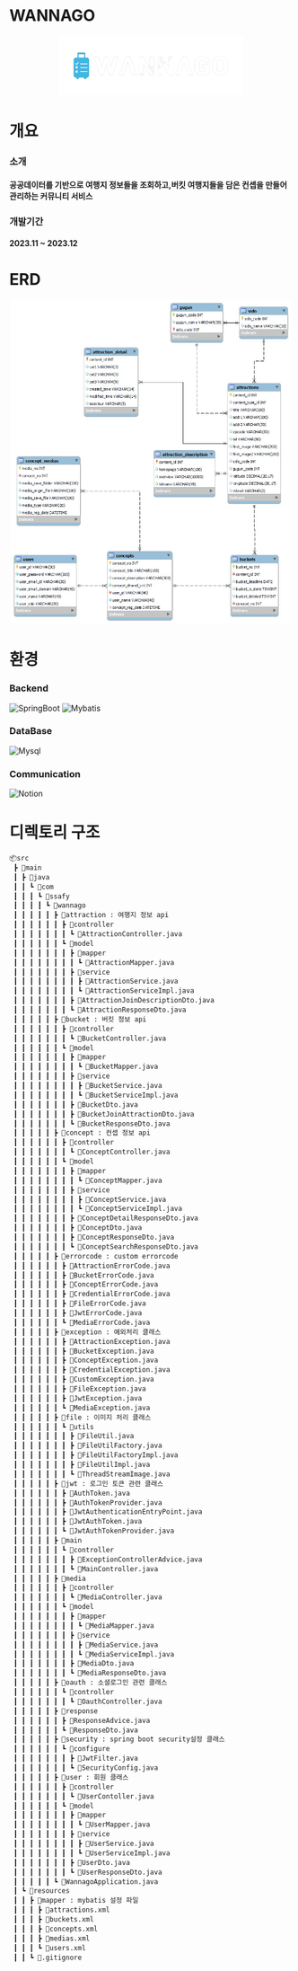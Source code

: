 # WANNAGO

<div align="center">
<img width="329" alt="image" src="./img/logo.png">

</div>

# 개요

### 소개

#### 공공데이터를 기반으로 여행지 정보들을 조회하고,버킷 여행지들을 담은 컨셉을 만들어 관리하는 커뮤니티 서비스

### 개발기간

#### 2023.11 ~ 2023.12

# ERD

<div align="center">
<img width="500" alt="image" src="./img/ERD.jpg">
</div>

# 환경

### Backend

![SpringBoot](https://img.shields.io/badge/SpringBoot-6DB33F?style=flat-square&logo=Spring&logoColor=white)
![Mybatis](https://img.shields.io/badge/mybatis-blue)

### DataBase

![Mysql](https://img.shields.io/badge/mysql-4479A1?style=flat&logo=mysql&logoColor=white)

### Communication

![Notion](https://img.shields.io/badge/Notion-000000?style=for-the-badge&logo=Notion&logoColor=white)

# 디렉토리 구조

```bash
📦src
 ┣ 📂main
 ┃ ┣ 📂java
 ┃ ┃ ┗ 📂com
 ┃ ┃ ┃ ┗ 📂ssafy
 ┃ ┃ ┃ ┃ ┗ 📂wannago
 ┃ ┃ ┃ ┃ ┃ ┣ 📂attraction : 여행지 정보 api
 ┃ ┃ ┃ ┃ ┃ ┃ ┣ 📂controller
 ┃ ┃ ┃ ┃ ┃ ┃ ┃ ┗ 📜AttractionController.java
 ┃ ┃ ┃ ┃ ┃ ┃ ┗ 📂model
 ┃ ┃ ┃ ┃ ┃ ┃ ┃ ┣ 📂mapper
 ┃ ┃ ┃ ┃ ┃ ┃ ┃ ┃ ┗ 📜AttractionMapper.java
 ┃ ┃ ┃ ┃ ┃ ┃ ┃ ┣ 📂service
 ┃ ┃ ┃ ┃ ┃ ┃ ┃ ┃ ┣ 📜AttractionService.java
 ┃ ┃ ┃ ┃ ┃ ┃ ┃ ┃ ┗ 📜AttractionServiceImpl.java
 ┃ ┃ ┃ ┃ ┃ ┃ ┃ ┣ 📜AttractionJoinDescriptionDto.java
 ┃ ┃ ┃ ┃ ┃ ┃ ┃ ┗ 📜AttractionResponseDto.java
 ┃ ┃ ┃ ┃ ┃ ┣ 📂bucket : 버킷 정보 api
 ┃ ┃ ┃ ┃ ┃ ┃ ┣ 📂controller
 ┃ ┃ ┃ ┃ ┃ ┃ ┃ ┗ 📜BucketController.java
 ┃ ┃ ┃ ┃ ┃ ┃ ┗ 📂model
 ┃ ┃ ┃ ┃ ┃ ┃ ┃ ┣ 📂mapper
 ┃ ┃ ┃ ┃ ┃ ┃ ┃ ┃ ┗ 📜BucketMapper.java
 ┃ ┃ ┃ ┃ ┃ ┃ ┃ ┣ 📂service
 ┃ ┃ ┃ ┃ ┃ ┃ ┃ ┃ ┣ 📜BucketService.java
 ┃ ┃ ┃ ┃ ┃ ┃ ┃ ┃ ┗ 📜BucketServiceImpl.java
 ┃ ┃ ┃ ┃ ┃ ┃ ┃ ┣ 📜BucketDto.java
 ┃ ┃ ┃ ┃ ┃ ┃ ┃ ┣ 📜BucketJoinAttractionDto.java
 ┃ ┃ ┃ ┃ ┃ ┃ ┃ ┗ 📜BucketResponseDto.java
 ┃ ┃ ┃ ┃ ┃ ┣ 📂concept : 컨셉 정보 api
 ┃ ┃ ┃ ┃ ┃ ┃ ┣ 📂controller
 ┃ ┃ ┃ ┃ ┃ ┃ ┃ ┗ 📜ConceptController.java
 ┃ ┃ ┃ ┃ ┃ ┃ ┗ 📂model
 ┃ ┃ ┃ ┃ ┃ ┃ ┃ ┣ 📂mapper
 ┃ ┃ ┃ ┃ ┃ ┃ ┃ ┃ ┗ 📜ConceptMapper.java
 ┃ ┃ ┃ ┃ ┃ ┃ ┃ ┣ 📂service
 ┃ ┃ ┃ ┃ ┃ ┃ ┃ ┃ ┣ 📜ConceptService.java
 ┃ ┃ ┃ ┃ ┃ ┃ ┃ ┃ ┗ 📜ConceptServiceImpl.java
 ┃ ┃ ┃ ┃ ┃ ┃ ┃ ┣ 📜ConceptDetailResponseDto.java
 ┃ ┃ ┃ ┃ ┃ ┃ ┃ ┣ 📜ConceptDto.java
 ┃ ┃ ┃ ┃ ┃ ┃ ┃ ┣ 📜ConceptResponseDto.java
 ┃ ┃ ┃ ┃ ┃ ┃ ┃ ┗ 📜ConceptSearchResponseDto.java
 ┃ ┃ ┃ ┃ ┃ ┣ 📂errorcode : custom errorcode
 ┃ ┃ ┃ ┃ ┃ ┃ ┣ 📜AttractionErrorCode.java
 ┃ ┃ ┃ ┃ ┃ ┃ ┣ 📜BucketErrorCode.java
 ┃ ┃ ┃ ┃ ┃ ┃ ┣ 📜ConceptErrorCode.java
 ┃ ┃ ┃ ┃ ┃ ┃ ┣ 📜CredentialErrorCode.java
 ┃ ┃ ┃ ┃ ┃ ┃ ┣ 📜FileErrorCode.java
 ┃ ┃ ┃ ┃ ┃ ┃ ┣ 📜JwtErrorCode.java
 ┃ ┃ ┃ ┃ ┃ ┃ ┗ 📜MediaErrorCode.java
 ┃ ┃ ┃ ┃ ┃ ┣ 📂exception : 예외처리 클래스
 ┃ ┃ ┃ ┃ ┃ ┃ ┣ 📜AttractionException.java
 ┃ ┃ ┃ ┃ ┃ ┃ ┣ 📜BucketException.java
 ┃ ┃ ┃ ┃ ┃ ┃ ┣ 📜ConceptException.java
 ┃ ┃ ┃ ┃ ┃ ┃ ┣ 📜CredentialException.java
 ┃ ┃ ┃ ┃ ┃ ┃ ┣ 📜CustomException.java
 ┃ ┃ ┃ ┃ ┃ ┃ ┣ 📜FileException.java
 ┃ ┃ ┃ ┃ ┃ ┃ ┣ 📜JwtException.java
 ┃ ┃ ┃ ┃ ┃ ┃ ┗ 📜MediaException.java
 ┃ ┃ ┃ ┃ ┃ ┣ 📂file : 이미지 처리 클래스
 ┃ ┃ ┃ ┃ ┃ ┃ ┗ 📂utils
 ┃ ┃ ┃ ┃ ┃ ┃ ┃ ┣ 📜FileUtil.java
 ┃ ┃ ┃ ┃ ┃ ┃ ┃ ┣ 📜FileUtilFactory.java
 ┃ ┃ ┃ ┃ ┃ ┃ ┃ ┣ 📜FileUtilFactoryImpl.java
 ┃ ┃ ┃ ┃ ┃ ┃ ┃ ┣ 📜FileUtilImpl.java
 ┃ ┃ ┃ ┃ ┃ ┃ ┃ ┗ 📜ThreadStreamImage.java
 ┃ ┃ ┃ ┃ ┃ ┣ 📂jwt : 로그인 토큰 관련 클래스
 ┃ ┃ ┃ ┃ ┃ ┃ ┣ 📜AuthToken.java
 ┃ ┃ ┃ ┃ ┃ ┃ ┣ 📜AuthTokenProvider.java
 ┃ ┃ ┃ ┃ ┃ ┃ ┣ 📜JwtAuthenticationEntryPoint.java
 ┃ ┃ ┃ ┃ ┃ ┃ ┣ 📜JwtAuthToken.java
 ┃ ┃ ┃ ┃ ┃ ┃ ┗ 📜JwtAuthTokenProvider.java
 ┃ ┃ ┃ ┃ ┃ ┣ 📂main
 ┃ ┃ ┃ ┃ ┃ ┃ ┗ 📂controller
 ┃ ┃ ┃ ┃ ┃ ┃ ┃ ┣ 📜ExceptionControllerAdvice.java
 ┃ ┃ ┃ ┃ ┃ ┃ ┃ ┗ 📜MainController.java
 ┃ ┃ ┃ ┃ ┃ ┣ 📂media
 ┃ ┃ ┃ ┃ ┃ ┃ ┣ 📂controller
 ┃ ┃ ┃ ┃ ┃ ┃ ┃ ┗ 📜MediaController.java
 ┃ ┃ ┃ ┃ ┃ ┃ ┗ 📂model
 ┃ ┃ ┃ ┃ ┃ ┃ ┃ ┣ 📂mapper
 ┃ ┃ ┃ ┃ ┃ ┃ ┃ ┃ ┗ 📜MediaMapper.java
 ┃ ┃ ┃ ┃ ┃ ┃ ┃ ┣ 📂service
 ┃ ┃ ┃ ┃ ┃ ┃ ┃ ┃ ┣ 📜MediaService.java
 ┃ ┃ ┃ ┃ ┃ ┃ ┃ ┃ ┗ 📜MediaServiceImpl.java
 ┃ ┃ ┃ ┃ ┃ ┃ ┃ ┣ 📜MediaDto.java
 ┃ ┃ ┃ ┃ ┃ ┃ ┃ ┗ 📜MediaResponseDto.java
 ┃ ┃ ┃ ┃ ┃ ┣ 📂oauth : 소셜로그인 관련 클래스
 ┃ ┃ ┃ ┃ ┃ ┃ ┗ 📂controller
 ┃ ┃ ┃ ┃ ┃ ┃ ┃ ┗ 📜OauthController.java
 ┃ ┃ ┃ ┃ ┃ ┣ 📂response
 ┃ ┃ ┃ ┃ ┃ ┃ ┣ 📜ResponseAdvice.java
 ┃ ┃ ┃ ┃ ┃ ┃ ┗ 📜ResponseDto.java
 ┃ ┃ ┃ ┃ ┃ ┣ 📂security : spring boot security설정 클래스
 ┃ ┃ ┃ ┃ ┃ ┃ ┗ 📂configure
 ┃ ┃ ┃ ┃ ┃ ┃ ┃ ┣ 📜JwtFilter.java
 ┃ ┃ ┃ ┃ ┃ ┃ ┃ ┗ 📜SecurityConfig.java
 ┃ ┃ ┃ ┃ ┃ ┣ 📂user : 회원 클래스
 ┃ ┃ ┃ ┃ ┃ ┃ ┣ 📂controller
 ┃ ┃ ┃ ┃ ┃ ┃ ┃ ┗ 📜UserContoller.java
 ┃ ┃ ┃ ┃ ┃ ┃ ┗ 📂model
 ┃ ┃ ┃ ┃ ┃ ┃ ┃ ┣ 📂mapper
 ┃ ┃ ┃ ┃ ┃ ┃ ┃ ┃ ┗ 📜UserMapper.java
 ┃ ┃ ┃ ┃ ┃ ┃ ┃ ┣ 📂service
 ┃ ┃ ┃ ┃ ┃ ┃ ┃ ┃ ┣ 📜UserService.java
 ┃ ┃ ┃ ┃ ┃ ┃ ┃ ┃ ┗ 📜UserServiceImpl.java
 ┃ ┃ ┃ ┃ ┃ ┃ ┃ ┣ 📜UserDto.java
 ┃ ┃ ┃ ┃ ┃ ┃ ┃ ┗ 📜UserResponseDto.java
 ┃ ┃ ┃ ┃ ┃ ┗ 📜WannagoApplication.java
 ┃ ┗ 📂resources
 ┃ ┃ ┣ 📂mapper : mybatis 설정 파일
 ┃ ┃ ┃ ┣ 📜attractions.xml
 ┃ ┃ ┃ ┣ 📜buckets.xml
 ┃ ┃ ┃ ┣ 📜concepts.xml
 ┃ ┃ ┃ ┣ 📜medias.xml
 ┃ ┃ ┃ ┗ 📜users.xml
 ┃ ┃ ┗ 📜.gitignore
```
